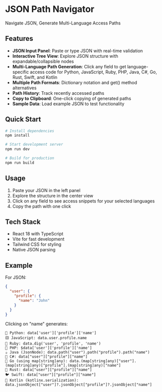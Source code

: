 # JSON Path Navigator

Navigate JSON, Generate Multi-Language Access Paths

## Features

- **JSON Input Panel**: Paste or type JSON with real-time validation
- **Interactive Tree View**: Explore JSON structure with expandable/collapsible nodes
- **Multi-Language Path Generation**: Click any field to get language-specific access code for Python, JavaScript, Ruby, PHP, Java, C#, Go, Rust, Swift, and Kotlin
- **Multiple Path Formats**: Dictionary notation and get() method alternatives
- **Path History**: Track recently accessed paths
- **Copy to Clipboard**: One-click copying of generated paths
- **Sample Data**: Load example JSON to test functionality

## Quick Start

```bash
# Install dependencies
npm install

# Start development server
npm run dev

# Build for production
npm run build
```

## Usage

1. Paste your JSON in the left panel
2. Explore the structure in the center view
3. Click on any field to see access snippets for your selected languages
4. Copy the path with one click

## Tech Stack

- React 18 with TypeScript
- Vite for fast development
- Tailwind CSS for styling
- Native JSON parsing

## Example

For JSON:
```json
{
  "user": {
    "profile": {
      "name": "John"
    }
  }
}
```

Clicking on "name" generates:

```text
🐍 Python: data['user']['profile']['name']
🟨 JavaScript: data.user.profile.name
💎 Ruby: data.dig('user', 'profile', 'name')
🐘 PHP: $data['user']['profile']['name']
☕ Java (JsonNode): data.path("user").path("profile").path("name")
🔷 C#: data["user"]["profile"]["name"]
🐹 Go (using map[string]any): data.(map[string]any)["user"].(map[string]any)["profile"].(map[string]any)["name"]
🦀 Rust: data["user"]["profile"]["name"]
🐦 Swift: data["user"]["profile"]["name"]
🎯 Kotlin (kotlinx.serialization): data.jsonObject["user"]?.jsonObject["profile"]?.jsonObject["name"]
```
